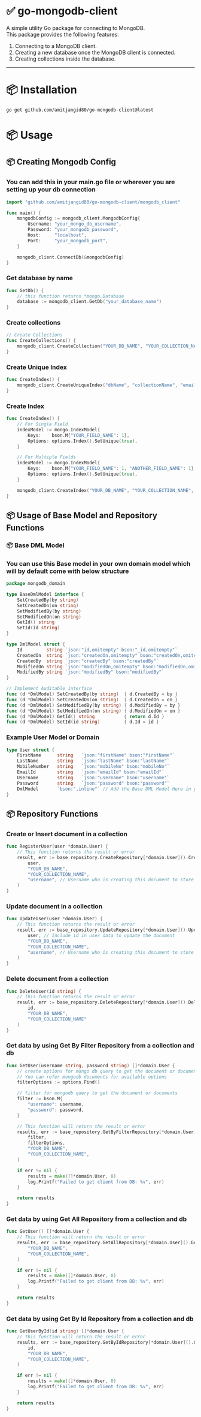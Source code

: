 # ✅ go-mongodb-client

A simple utility Go package for connecting to MongoDB.  
This package provides the following features:

1. Connecting to a MongoDB client.
2. Creating a new database once the MongoDB client is connected.
3. Creating collections inside the database.

---

# 📦 Installation

```bash
go get github.com/amitjangid80/go-mongodb-client@latest
```

# 📦 Usage

## 📦 Creating Mongodb Config

### You can add this in your main.go file or wherever you are setting up your db connection

```go
import "github.com/amitjangid80/go-mongodb-client/mongodb_client"

func main() {
    mongodbConfig := mongodb_client.MongodbConfig{
        Username: "your_mongo_db_username",
        Password: "your_mongodb_password",
        Host:     "localhost",
        Port:     "your_mongodb_port",
    }

    mongodb_client.ConnectDb(&mongodbConfig)
}
```

### Get database by name

```go
func GetDb() {
    // this function returns *mongo.Database
    database := mongodb_client.GetDb("your_database_name")
}
```

### Create collections

```go
// Create Collections
func CreateCollections() {
	mongodb_client.CreateCollection("YOUR_DB_NAME", "YOUR_COLLECTION_NAME")
}
```

### Create Unique Index

```go
func CreateIndex() {
	mongodb_client.CreateUniqueIndex("dbName", "collectionName", "emailId")
}
```

### Create Index

```go
func CreateIndex() {
	// For Single Field
	indexModel := mongo.IndexModel{
		Keys:    bson.M{"YOUR_FIELD_NAME": 1},
		Options: options.Index().SetUnique(true),
	}

	// For Multiple Fields
	indexModel := mongo.IndexModel{
		Keys:    bson.M{"YOUR_FIELD_NAME": 1, "ANOTHER_FIELD_NAME": 1},
		Options: options.Index().SetUnique(true),
	}

	mongodb_client.CreateIndex("YOUR_DB_NAME", "YOUR_COLLECTION_NAME", indexModel)
}
```

## 📦 Usage of Base Model and Repository Functions

### 📦 Base DML Model
### You can use this Base model in your own domain model which will by default come with below structure

```go
package mongodb_domain

type BaseDmlModel interface {
	SetCreatedBy(by string)
	SetCreatedOn(on string)
	SetModifiedBy(by string)
	SetModifiedOn(on string)
	GetId() string
	SetId(id string)
}

type DmlModel struct {
	Id         string `json:"id,omitempty" bson:"_id,omitempty"`
	CreatedOn  string `json:"createdOn,omitempty" bson:"createdOn,omitempty"`
	CreatedBy  string `json:"createdBy" bson:"createdBy"`
	ModifiedOn string `json:"modifiedOn,omitempty" bson:"modifiedOn,omitempty"`
	ModifiedBy string `json:"modifiedBy" bson:"modifiedBy"`
}

// Implement Auditable interface
func (d *DmlModel) SetCreatedBy(by string)  { d.CreatedBy = by }
func (d *DmlModel) SetCreatedOn(on string)  { d.CreatedOn = on }
func (d *DmlModel) SetModifiedBy(by string) { d.ModifiedBy = by }
func (d *DmlModel) SetModifiedOn(on string) { d.ModifiedOn = on }
func (d *DmlModel) GetId() string           { return d.Id }
func (d *DmlModel) SetId(id string)         { d.Id = id }
```

### Example User Model or Domain

```go
type User struct {
	FirstName      string   `json:"firstName" bson:"firstName"`
	LastName       string   `json:"lastName" bson:"lastName"`
	MobileNumber   string   `json:"mobileNo" bson:"mobileNo"`
	EmailId        string   `json:"emailId" bson:"emailId"`
	Username       string   `json:"username" bson:"username"`
	Password       string   `json:"password" bson:"password"`
	DmlModel       `bson:",inline"` // Add the Base DML Model Here in your domain or model
}
```

## 📦 Repository Functions

### Create or Insert document in a collection

```go
func RegisterUser(user *domain.User) {
	// This function returns the result or error
	result, err := base_repository.CreateRepository[*domain.User]().Create(
		user, 
		"YOUR_DB_NAME", 
		"YOUR_COLLECTION_NAME", 
		"username", // Username who is creating this document to store in createdBy, modifiedBy
	)
}
```

### Update document in a collection

```go
func UpdateUser(user *domain.User) {
	// This function returns the result or error
	result, err := base_repository.UpdateRepository[*domain.User]().Update(
		user, // Include id in user data to update the document
		"YOUR_DB_NAME",
		"YOUR_COLLECTION_NAME",
		"username", // Username who is creating this document to store in modifiedBy
	)
}
```

### Delete document from a collection

```go
func DeleteUser(id string) {
	// This function returns the result or error
	result, err := base_repository.DeleteRepository[*domain.User]().Delete(
		id,
		"YOUR_DB_NAME",
		"YOUR_COLLECTION_NAME"
	)
}
```

### Get data by using Get By Filter Repository from a collection and db

```go
func GetUser(username string, password string) []*domain.User {
	// create options for mongo db query to get the document or documents
	// You can refer mongodb documents for available options
	filterOptions := options.Find()

	// filter for mongodb query to get the document or documents
	filter := bson.M{
		"username": username,
		"password": password,
	}

	// This function will return the result or error
	results, err := base_repository.GetByFilterRepository[*domain.User]().GetByFilter(
		filter,
		filterOptions,
		"YOUR_DB_NAME",
		"YOUR_COLLECTION_NAME",
	)

	if err != nil {
		results = make([]*domain.User, 0)
		log.Printf("Failed to get client from DB: %v", err)
	}

	return results
}
```

### Get data by using Get All Repository from a collection and db

```go
func GetUser() []*domain.User {
	// This function will return the result or error
	results, err := base_repository.GetAllRepository[*domain.User]().GetAll(
		"YOUR_DB_NAME",
		"YOUR_COLLECTION_NAME",
	)

	if err != nil {
		results = make([]*domain.User, 0)
		log.Printf("Failed to get client from DB: %v", err)
	}

	return results
}
```

### Get data by using Get By Id Repository from a collection and db

```go
func GetUserById(id string) []*domain.User {
	// This function will return the result or error
	results, err := base_repository.GetByIdRepository[*domain.User]().GetById(
		id,
		"YOUR_DB_NAME",
		"YOUR_COLLECTION_NAME",
	)

	if err != nil {
		results = make([]*domain.User, 0)
		log.Printf("Failed to get client from DB: %v", err)
	}

	return results
}
```
